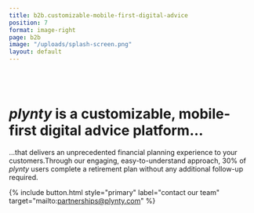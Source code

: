 ```yaml
---
title: b2b.customizable-mobile-first-digital-advice
position: 7
format: image-right
page: b2b
image: "/uploads/splash-screen.png"
layout: default
---
```


<br/><br/>
# *plynty* is a customizable, mobile-first digital advice platform...

...that delivers an unprecedented financial planning experience to your customers.Through our engaging, easy-to-understand approach, 30% of *plynty* users complete a retirement plan without any additional follow-up required.

{% include button.html style="primary" label="contact our team" target="mailto:partnerships@plynty.com" %}